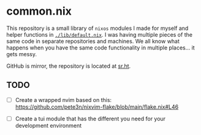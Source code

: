 # common.nix

This repository is a small library of `nixos` modules I made for myself and helper functions in [`./lib/default.nix`](./lib/default.nix). I was having multiple pieces of the same code in separate repositories and machines. We all know what happens when you have the same code functionality in multiple places... it gets messy.


GitHub is mirror, the repository is located at [sr.ht](https://git.sr.ht/~sebohe/common.nix).

## TODO

- [ ] Create a wrapped nvim based on this: https://github.com/pete3n/nixvim-flake/blob/main/flake.nix#L46
- [ ] Create a tui module that has the different you need for your development environment

